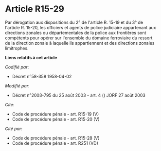 # Article R15-29

Par dérogation aux dispositions du 2° de l'article R. 15-19 et du 3° de l'article R. 15-20, les officiers et agents de police
judiciaire appartenant aux directions zonales ou départementales de la police aux frontières sont compétents pour opérer sur
l'ensemble du domaine ferroviaire du ressort de la direction zonale à laquelle ils appartiennent et des directions zonales
limitrophes.

**Liens relatifs à cet article**

_Codifié par_:

  - Décret n°58-358 1958-04-02

_Modifié par_:

  - Décret n°2003-795 du 25 août 2003 - art. 4 () JORF 27 août 2003

_Cite_:

  - Code de procédure pénale - art. R15-19 (V)
  - Code de procédure pénale - art. R15-20 (V)

_Cité par_:

  - Code de procédure pénale - art. R15-28 (V)
  - Code de procédure pénale - art. R251 (VD)

